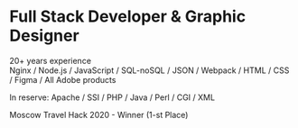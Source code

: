 # Full Stack Developer & Graphic Designer

20+ years experience  
Nginx / Node.js / JavaScript / SQL-noSQL / JSON / Webpack / HTML / CSS / Figma / All Adobe products  

In reserve: Apache / SSI / PHP / Java / Perl / CGI / XML  

Moscow Travel Hack 2020 - Winner (1-st Place) 
